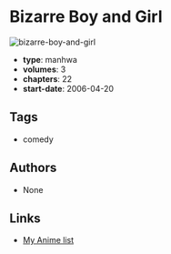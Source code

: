 # Bizarre Boy and Girl

![bizarre-boy-and-girl](https://cdn.myanimelist.net/images/manga/1/14861.jpg)

-   **type**: manhwa
-   **volumes**: 3
-   **chapters**: 22
-   **start-date**: 2006-04-20

## Tags

-   comedy

## Authors

-   None

## Links

-   [My Anime list](https://myanimelist.net/manga/11029/Bizarre_Boy_and_Girl)
